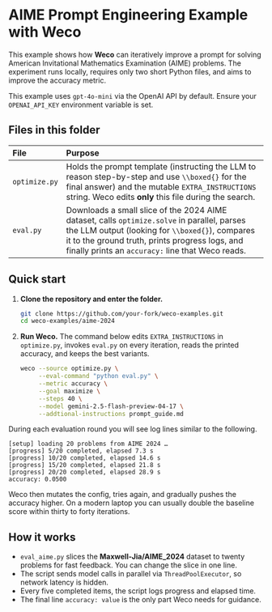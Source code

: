 # AIME Prompt Engineering Example with Weco

This example shows how **Weco** can iteratively improve a prompt for solving American Invitational Mathematics Examination (AIME) problems. The experiment runs locally, requires only two short Python files, and aims to improve the accuracy metric.

This example uses `gpt-4o-mini` via the OpenAI API by default. Ensure your `OPENAI_API_KEY` environment variable is set.

## Files in this folder

| File          | Purpose                                                                                                                                                           |
| :------------ | :---------------------------------------------------------------------------------------------------------------------------------------------------------------- |
| `optimize.py` | Holds the prompt template (instructing the LLM to reason step-by-step and use `\\boxed{}` for the final answer) and the mutable `EXTRA_INSTRUCTIONS` string. Weco edits **only** this file during the search. |
| `eval.py`     | Downloads a small slice of the 2024 AIME dataset, calls `optimize.solve` in parallel, parses the LLM output (looking for `\\boxed{}`), compares it to the ground truth, prints progress logs, and finally prints an `accuracy:` line that Weco reads. |


## Quick start

1. **Clone the repository and enter the folder.**
   ```bash
   git clone https://github.com/your‑fork/weco‑examples.git
   cd weco‑examples/aime‑2024
   ```
2. **Run Weco.**  The command below edits `EXTRA_INSTRUCTIONS` in `optimize.py`, invokes `eval.py` on every iteration, reads the printed accuracy, and keeps the best variants.
   ```bash
   weco --source optimize.py \
        --eval-command "python eval.py" \
        --metric accuracy \
        --goal maximize \
        --steps 40 \
        --model gemini-2.5-flash-preview-04-17 \
        --addtional-instructions prompt_guide.md
   ```

During each evaluation round you will see log lines similar to the following.

```text
[setup] loading 20 problems from AIME 2024 …
[progress] 5/20 completed, elapsed 7.3 s
[progress] 10/20 completed, elapsed 14.6 s
[progress] 15/20 completed, elapsed 21.8 s
[progress] 20/20 completed, elapsed 28.9 s
accuracy: 0.0500
```

Weco then mutates the config, tries again, and gradually pushes the accuracy higher. On a modern laptop you can usually double the baseline score within thirty to forty iterations.

## How it works

* `eval_aime.py` slices the **Maxwell‑Jia/AIME_2024** dataset to twenty problems for fast feedback. You can change the slice in one line.
* The script sends model calls in parallel via `ThreadPoolExecutor`, so network latency is hidden.
* Every five completed items, the script logs progress and elapsed time.
* The final line `accuracy: value` is the only part Weco needs for guidance.
